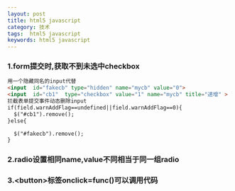 ```yaml
---
layout: post
title: html5 javascript
category: 技术
tags:  html5 javascript
keywords: html5 javascript
---
```


### 1.form提交时,获取不到未选中checkbox
```html
用一个隐藏同名的input代替
<input  id="fakecb" type="hidden" name="mycb" value="0">
<input  id="cb1"  type="checkbox" value="1" name="mycb" title="递增" >
拦截表单提交事件动态删除input
if(field.warnAddFlag==undefined||field.warnAddFlag==0){
  $("#cb1").remove();
}else{

  $("#fakecb").remove();
}

```

### 2.radio设置相同name,value不同相当于同一组radio

### 3.\<button\>标签onclick=func()可以调用代码
